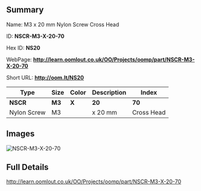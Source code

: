 

## Summary
 
Name: M3 x 20 mm Nylon Screw Cross Head

ID: __NSCR-M3-X-20-70__

Hex ID: __NS20__

WebPage: __http://learn.oomlout.co.uk/OO/Projects/oomp/part/NSCR-M3-X-20-70__

Short URL: __http://oom.lt/NS20__


| Type   | Size   | Color   | Description   | Index   |    
| ----- | ------   | ------   | -----   | ----   |    
| __NSCR__   					| __M3__   					| __X__    						| __20__    					| __70__ |    
| Nylon Screw		| M3	| 		| x 20 mm	| Cross Head	|

## Images
![NSCR-M3-X-20-70](http://oomlout.com/oomp-gen/parts/NSCR-M3-X-20-70/NSCR-M3-X-20-70_420.jpg)

## Full Details

 http://learn.oomlout.co.uk/OO/Projects/oomp/part/NSCR-M3-X-20-70

